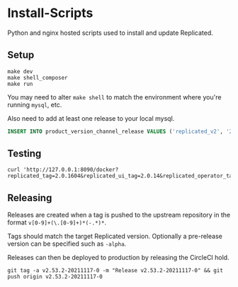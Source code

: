 Install-Scripts
===============

Python and nginx hosted scripts used to install and update Replicated.

## Setup

```
make dev
make shell_composer
make run
```

You may need to alter `make shell` to match the environment where you're running `mysql`, etc.

Also need to add at least one release to your local mysql. 

```sql
INSERT INTO product_version_channel_release VALUES ('replicated_v2', '2.9.3', 'stable', NOW());
```

## Testing

```
curl 'http://127.0.0.1:8090/docker?replicated_tag=2.0.1604&replicated_ui_tag=2.0.14&replicated_operator_tag=2.0.13'
```

## Releasing

Releases are created when a tag is pushed to the upstream repository in the format `v[0-9]+(\.[0-9]+)*(-.*)*`.

Tags should match the target Replicated version. Optionally a pre-release version can be specified such as `-alpha`.

Releases can then be deployed to production by releasing the CircleCI hold.

```
git tag -a v2.53.2-20211117-0 -m "Release v2.53.2-20211117-0" && git push origin v2.53.2-20211117-0
```
